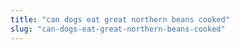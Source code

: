 ```yaml
---
title: "can dogs eat great northern beans cooked"
slug: "can-dogs-eat-great-northern-beans-cooked"
---
```


